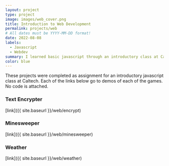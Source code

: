 ```yaml
---
layout: project
type: project
image: images/web_cover.png
title: Introduction to Web Development
permalink: projects/web
# All dates must be YYYY-MM-DD format!
date: 2022-08-08
labels:
  - Javascript
  - Webdev
summary: I learned basic javascript through an introductory class at Caltech. Here are some of the projects I completed. 
color: blue
---
```


These projects were completed as assignment for an introductory javascript class at Caltech. Each of the links below go to demos of each of the games. No code is attached.

### Text Encrypter
[link]({{ site.baseurl }}/web/encrypt)

### Minesweeper
[link]({{ site.baseurl }}/web/minesweeper)

### Weather
[link]({{ site.baseurl }}/web/weather)
